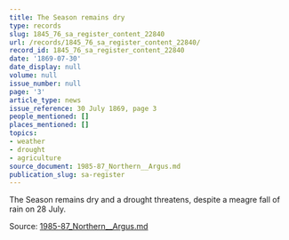 ```yaml
---
title: The Season remains dry
type: records
slug: 1845_76_sa_register_content_22840
url: /records/1845_76_sa_register_content_22840/
record_id: 1845_76_sa_register_content_22840
date: '1869-07-30'
date_display: null
volume: null
issue_number: null
page: '3'
article_type: news
issue_reference: 30 July 1869, page 3
people_mentioned: []
places_mentioned: []
topics:
- weather
- drought
- agriculture
source_document: 1985-87_Northern__Argus.md
publication_slug: sa-register
---
```


The Season remains dry and a drought threatens, despite a meagre fall of rain on 28 July.

Source: [1985-87_Northern__Argus.md](/downloads/markdown/1985-87_Northern__Argus.md)
